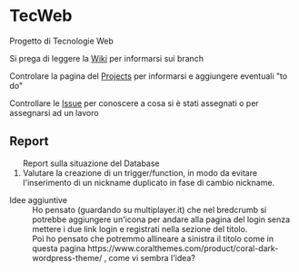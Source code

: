 # TecWeb
Progetto di Tecnologie Web

<p>Si prega di leggere la <a href="https://github.com/Meneghin98/TecWeb/wiki">Wiki</a> per informarsi sui branch</p>
<p>Controlare la pagina del <a href="https://github.com/Meneghin98/TecWeb/projects">Projects</a> per informarsi e aggiungere eventuali "to do"
<p>Controllare le <a href="https://github.com/Meneghin98/TecWeb/issues">Issue</a> per conoscere a cosa si è stati assegnati o per assegnarsi ad un lavoro</p>

<h2>Report</h2>
  <ol>Report sulla situazione del Database
    <li>Valutare la creazione di un trigger/function, in modo da evitare l'inserimento di un nickname duplicato in fase di cambio nickname.</li>
  </ol>
 
 <dl>
  <dt>Idee aggiuntive</dt>
  <dd>Ho pensato (guardando su multiplayer.it) che nel bredcrumb si potrebbe aggiungere un'icona per andare alla pagina del login senza mettere i due link login e registrati nella sezione del titolo. </dd>
  <dd>Poi ho pensato che potremmo allineare a sinistra il titolo come in questa pagina https://www.coralthemes.com/product/coral-dark-wordpress-theme/ , come vi sembra l'idea?</dd>
 </dl>
